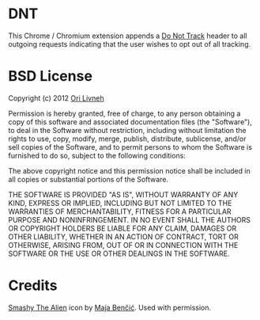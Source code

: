 DNT
===
This Chrome / Chromium extension appends a [Do Not Track][0] header to all
outgoing requests indicating that the user wishes to opt out of all tracking.

BSD License
===========
Copyright (c) 2012 [Ori Livneh][1]

Permission is hereby granted, free of charge, to any person obtaining a copy of
this software and associated documentation files (the "Software"), to deal in
the Software without restriction, including without limitation the rights to
use, copy, modify, merge, publish, distribute, sublicense, and/or sell copies
of the Software, and to permit persons to whom the Software is furnished to do
so, subject to the following conditions:

The above copyright notice and this permission notice shall be included in all
copies or substantial portions of the Software.

THE SOFTWARE IS PROVIDED "AS IS", WITHOUT WARRANTY OF ANY KIND, EXPRESS OR
IMPLIED, INCLUDING BUT NOT LIMITED TO THE WARRANTIES OF MERCHANTABILITY,
FITNESS FOR A PARTICULAR PURPOSE AND NONINFRINGEMENT. IN NO EVENT SHALL THE
AUTHORS OR COPYRIGHT HOLDERS BE LIABLE FOR ANY CLAIM, DAMAGES OR OTHER
LIABILITY, WHETHER IN AN ACTION OF CONTRACT, TORT OR OTHERWISE, ARISING FROM,
OUT OF OR IN CONNECTION WITH THE SOFTWARE OR THE USE OR OTHER DEALINGS IN THE
SOFTWARE.

Credits
=======
[Smashy The Alien][2] icon by [Maja Benčić][3]. Used with permission.

  [0]: http://donottrack.us/
  [1]: mailto:ori.livneh@gmail.com
  [2]: http://www.smashingmagazine.com/2008/07/23/smashy-the-alien-icon-set/
  [3]: http://www.fritula.hr/index.php/home/

